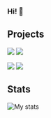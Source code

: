 ### Hi! 👋


## Projects
<a href="https://github.com/dev-sda1/ShareX-Uploader"><img src="https://github-readme-stats.vercel.app/api/pin/?username=dev-sda1&repo=ShareX-Uploader&show_owner=true&theme=dark&hide_border=true"></a>
<a href="https://github.com/dev-sda1/spotify-web-presence"><img src="https://github-readme-stats.vercel.app/api/pin/?username=dev-sda1&repo=spotify-web-presence&show_owner=true&theme=dark&hide_border=true"></a>

<a href="https://github.com/bruneltech/website"><img src="https://github-readme-stats.vercel.app/api/pin/?username=bruneltech&repo=website&show_owner=true&theme=dark&hide_border=true"></a>
<a href="https://github.com/dev-sda1/projects"><img src="https://github-readme-stats.vercel.app/api/pin/?username=dev-sda1&repo=projects&show_owner=true&theme=dark&hide_border=true"></a>

## Stats
<img src="https://github-readme-stats.vercel.app/api?username=dev-sda1&show_icons=true&hide_border=false&theme=dark&hide_border=true" alt="My stats">

<!--
**dev-sda1/dev-sda1** is a ✨ _special_ ✨ repository because its `README.md` (this file) appears on your GitHub profile.

Here are some ideas to get you started:

- 🔭 I’m currently working on ...
- 🌱 I’m currently learning ...
- 👯 I’m looking to collaborate on ...
- 🤔 I’m looking for help with ...
- 💬 Ask me about ...
- 📫 How to reach me: ...
- 😄 Pronouns: ...
- ⚡ Fun fact: ...
-->
